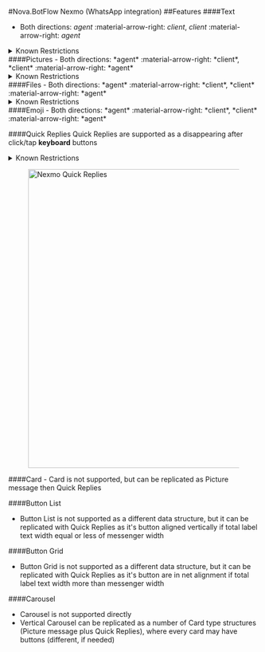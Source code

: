 #Nova.BotFlow Nexmo (WhatsApp integration)
##Features
####Text
- Both directions: *agent* :material-arrow-right: *client*, *client* :material-arrow-right: *agent*

<details><summary>Known Restrictions</summary>
<p>
```
• Text character limit: 65,536 (counting the spaces)
```
</p>
</details>
####Pictures
- Both directions: *agent* :material-arrow-right: *client*, *client* :material-arrow-right: *agent*

<details><summary>Known Restrictions</summary>
<p>
```
• Picture (and all other media) size limit up to 16 MB
```
</p>
</details>
####Files
- Both directions: *agent* :material-arrow-right: *client*, *client* :material-arrow-right: *agent*

<details><summary>Known Restrictions</summary>
<p>
```
• File size limit up to 100 MB
• Video (and all other media) size limit up to 16 MB
```
</p>
</details>
####Emoji
- Both directions: *agent* :material-arrow-right: *client*, *client* :material-arrow-right: *agent*

####Quick Replies
Quick Replies are supported as a disappearing after click/tap **keyboard** buttons
<details><summary>Known Restrictions</summary>
<p>
```
• Type: Custom Template
• Message templates are created in the WhatsApp Manager, which is part of your WhatsApp Account in the Facebook Business Manager
• Template needs to be approved by Facebook
• Maximum 3 buttons
• Maximum header length 60 characters 
• Maximum message length 1,024 characters
• Maximum label length (button text) up to 20 characters
```
</p>
</details>
<figure> <img src="/novadocs/components/botflow/examples/NexmoFlowQuickReplies.png" title="Nexmo Quick Replies" width="600" height"500"> </a> </figure>
####Card
- Card is not supported, but can be replicated as Picture message then Quick Replies

####Button List
- Button List is not supported as a different data structure, but it can be replicated with Quick Replies as it's button aligned vertically if total label text width equal or less of messenger width

####Button Grid
- Button Grid is not supported as a different data structure, but it can be replicated with Quick Replies as it's button are in net alignment if total label text width more than messenger width 

####Carousel
- Carousel is not supported directly
- Vertical Carousel can be replicated as a number of Card type structures (Picture message plus Quick Replies), where every card may have buttons (different, if needed)